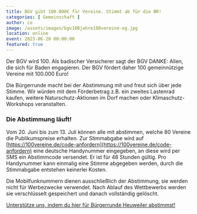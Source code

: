 ```yaml
---
title: BGV gibt 100.000€ für Vereine. Stimmt ab für die BR!
categories: [ Gemeinschaft ]
author: co
image: /assets/images/bgv100jahre100vereine-og.jpg
location: online
event: 2023-06-20 00:00:00
featured: true
---
```

Der BGV wird 100. Als badischer Versicherer sagt der BGV DANKE: Allen, die sich für Baden engagieren. Der BGV fördert daher 100 gemeinnützige Vereine mit 100.000 Euro!

Die Bürgerrunde macht bei der Abstimmung mit und freut sich über jede Stimme. Wir würden mit dem Förderbetrag z.B. ein zweites Lastenrad kaufen, weitere Naturschutz-Aktionen im Dorf machen oder Klimaschutz-Workshops veranstalten.

### Die Abstimmung läuft!

Vom 20. Juni bis zum 13. Juli können alle mit abstimmen, welche 80 Vereine die Publikumspreise erhalten. Zur Stimmabgabe wird auf [https://100vereine.de/code-anfordern](https://100vereine.de/code-anfordern) eine deutsche Handynummer eingegeben, an diese wird per SMS ein Abstimmcode versendet. Er ist für 48 Stunden gültig. Pro Handynummer kann einmalig eine Stimme abgegeben werden, durch die Stimmabgabe entstehen keinerlei Kosten.
 
Die Mobilfunknummern dienen ausschließlich der Abstimmung, sie werden nicht für Werbezwecke verwendet. Nach Ablauf des Wettbewerbs werden sie verschlüsselt gespeichert und danach vollständig gelöscht. 

<a class="btn btn-success" href="https://100vereine.de/projekte/648eda8602ef496eadc00d83?_se=bWFpbEBjaHJpc3RpYW4ub3R0Lm5hbWU=" role="button" target="_blank">Unterstütze uns, indem du hier für Bürgerrunde Heuweiler abstimmst!</a>
